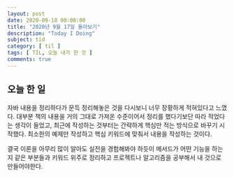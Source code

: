 ```yaml
---
layout: post
date: 2020-09-18 00:08:00
title: "2020년 9월 17일 돌아보기"
description: "Today I Doing"
subject: tid
category: [ til ]
tags: [ TIL, 오늘 내가 한 것 ]
comments: true
---
```


## 오늘 한 일

자바 내용을 정리하다가 문득 정리해놓은 것을 다시보니 너무 장황하게 적혀있다고 느꼈다. 대부분 책의 내용을 거의 그대로 가져온 수준이어서 정리를 했다기보단 따라 적었다는 생각이 들었고, 최근에 작성하는 것부터는 간략하게 핵심만 적는 방식으로 바꾸기 시작했다. 최소한의 예제만 작성하고 핵심 키워드에 맞춰서 내용을 작성하는 것이다.

결국 이론을 아무리 많이 알아도 실전을 경험해봐야 하듯이 메서드가 어떤 기능을 하는지 같은 부분들과 키워드 위주로 정리하고 프로젝트나 알고리즘을 공부해서 내 것으로 만들어야한다.
